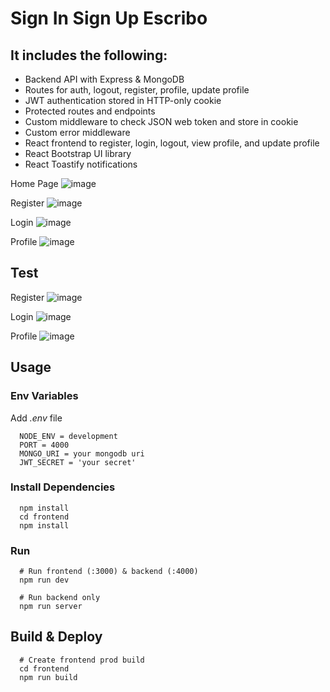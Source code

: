 # Sign In Sign Up Escribo


## It includes the following:

* Backend API with Express & MongoDB</br>
* Routes for auth, logout, register, profile, update profile</br>
* JWT authentication stored in HTTP-only cookie</br>
* Protected routes and endpoints</br>
* Custom middleware to check JSON web token and store in cookie</br>
* Custom error middleware</br>
* React frontend to register, login, logout, view profile, and update profile</br>
* React Bootstrap UI library</br>
* React Toastify notifications</br>

Home Page
![image](https://github.com/luanabaratta/signIn-signUp-escribo/assets/68722599/a6d872df-d31f-44e8-b220-10ed955c12cc)

Register
![image](https://github.com/luanabaratta/signIn-signUp-escribo/assets/68722599/b4d0dbfd-af37-4174-b2b0-d2bcf13d2648)

Login
![image](https://github.com/luanabaratta/signIn-signUp-escribo/assets/68722599/0f75be51-ce9d-4859-882c-286202ef351a)

Profile
![image](https://github.com/luanabaratta/signIn-signUp-escribo/assets/68722599/405bb438-5a72-4e28-adf3-05876bf2bad9)

## Test

Register
![image](https://github.com/luanabaratta/signIn-signUp-escribo/assets/68722599/034699aa-23d4-480d-b01d-597da52f1c3b)

Login
![image](https://github.com/luanabaratta/signIn-signUp-escribo/assets/68722599/be65d66b-fcc9-45aa-84a9-b4a0f09a5056)

Profile
![image](https://github.com/luanabaratta/signIn-signUp-escribo/assets/68722599/c676dc1e-4e59-4584-8f81-74c517a0e20b)

## Usage

### Env Variables

Add _.env_ file

```
  NODE_ENV = development
  PORT = 4000
  MONGO_URI = your mongodb uri
  JWT_SECRET = 'your secret'
```

### Install Dependencies

```
  npm install
  cd frontend
  npm install
```

### Run

```
  # Run frontend (:3000) & backend (:4000)
  npm run dev
  
  # Run backend only
  npm run server
```

## Build & Deploy

```
  # Create frontend prod build
  cd frontend
  npm run build
```










